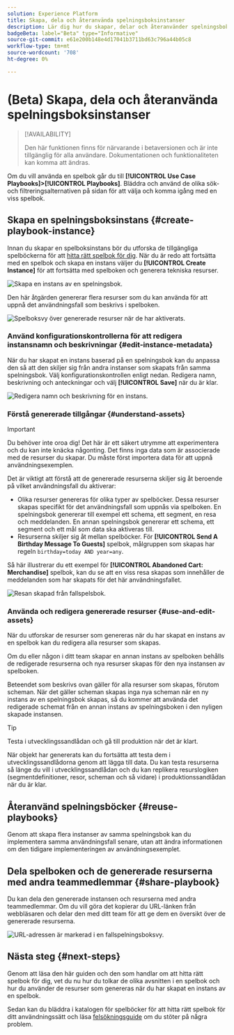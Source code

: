 ```yaml
---
solution: Experience Platform
title: Skapa, dela och återanvända spelningsboksinstanser
description: Lär dig hur du skapar, delar och återanvänder spelningsboksinstanser för att få fram ett marknadsföringsexempel.
badgeBeta: label="Beta" type="Informative"
source-git-commit: e61e200b148e4d17041b3711bd63c796a44b05c8
workflow-type: tm+mt
source-wordcount: '708'
ht-degree: 0%

---
```



# (Beta) Skapa, dela och återanvända spelningsboksinstanser

>[!AVAILABILITY]
>
>Den här funktionen finns för närvarande i betaversionen och är inte tillgänglig för alla användare. Dokumentationen och funktionaliteten kan komma att ändras.

Om du vill använda en spelbok går du till **[!UICONTROL Use Case Playbooks]>[!UICONTROL Playbooks]**. Bläddra och använd de olika sök- och filtreringsalternativen på sidan för att välja och komma igång med en viss spelbok.

## Skapa en spelningsboksinstans {#create-playbook-instance}

Innan du skapar en spelboksinstans bör du utforska de tillgängliga spelböckerna för att [hitta rätt spelbok för dig](/help/use-case-playbooks/playbooks/discover.md). När du är redo att fortsätta med en spelbok och skapa en instans väljer du **[!UICONTROL Create Instance]** för att fortsätta med spelboken och generera tekniska resurser.

![Skapa en instans av en spelningsbok.](/help/use-case-playbooks/assets/playbooks/ui-guide/create-playbook-instance.png)

Den här åtgärden genererar flera resurser som du kan använda för att uppnå det användningsfall som beskrivs i spelboken.

![Spelboksvy över genererade resurser när de har aktiverats.](/help/use-case-playbooks/assets/playbooks/ui-guide/play-view.png)

### Använd konfigurationskontrollerna för att redigera instansnamn och beskrivningar {#edit-instance-metadata}

När du har skapat en instans baserad på en spelningsbok kan du anpassa den så att den skiljer sig från andra instanser som skapats från samma spelningsbok. Välj konfigurationskontrollen enligt nedan. Redigera namn, beskrivning och anteckningar och välj **[!UICONTROL Save]** när du är klar.

![Redigera namn och beskrivning för en instans.](/help/use-case-playbooks/assets/playbooks/ui-guide/playbook-settings.gif)

### Förstå genererade tillgångar {#understand-assets}

>[!IMPORTANT]
>
>Du behöver inte oroa dig! Det här är ett säkert utrymme att experimentera och du kan inte knäcka någonting. Det finns inga data som är associerade med de resurser du skapar. Du måste först importera data för att uppnå användningsexemplen.

Det är viktigt att förstå att de genererade resurserna skiljer sig åt beroende på vilket användningsfall du aktiverar:

* Olika resurser genereras för olika typer av spelböcker. Dessa resurser skapas specifikt för det användningsfall som uppnås via spelboken. En spelningsbok genererar till exempel ett schema, ett segment, en resa och meddelanden. En annan spelningsbok genererar ett schema, ett segment och ett mål som data ska aktiveras till.
* Resurserna skiljer sig åt mellan spelböcker. För **[!UICONTROL Send A Birthday Message To Guests]** spelbok, målgruppen som skapas har regeln `birthday=today AND year=any`.

Så här illustrerar du ett exempel för **[!UICONTROL Abandoned Cart: Merchandise]** spelbok, kan du se att en viss resa skapas som innehåller de meddelanden som har skapats för det här användningsfallet.

![Resan skapad från fallspelsbok.](/help/use-case-playbooks/assets/playbooks/ui-guide/journey-preview.png)

### Använda och redigera genererade resurser {#use-and-edit-assets}

När du utforskar de resurser som genereras när du har skapat en instans av en spelbok kan du redigera alla resurser som skapas.

Om du eller någon i ditt team skapar en annan instans av spelboken behålls de redigerade resurserna och nya resurser skapas för den nya instansen av spelboken.

Beteendet som beskrivs ovan gäller för alla resurser som skapas, förutom scheman. När det gäller scheman skapas inga nya scheman när en ny instans av en spelningsbok skapas, så du kommer att använda det redigerade schemat från en annan instans av spelningsboken i den nyligen skapade instansen.

>[!TIP]
>
>Testa i utvecklingssandlådan och gå till produktion när det är klart.
>
>När objekt har genererats kan du fortsätta att testa dem i utvecklingssandlådorna genom att lägga till data. Du kan testa resurserna så länge du vill i utvecklingssandlådan och du kan replikera resurslogiken (segmentdefinitioner, resor, scheman och så vidare) i produktionssandlådan när du är klar.

## Återanvänd spelningsböcker {#reuse-playbooks}

Genom att skapa flera instanser av samma spelningsbok kan du implementera samma användningsfall senare, utan att ändra informationen om den tidigare implementeringen av användningsexemplet.

## Dela spelboken och de genererade resurserna med andra teammedlemmar {#share-playbook}

Du kan dela den genererade instansen och resurserna med andra teammedlemmar. Om du vill göra det kopierar du URL-länken från webbläsaren och delar den med ditt team för att ge dem en översikt över de genererade resurserna.

![URL-adressen är markerad i en fallspelningsboksvy.](/help/use-case-playbooks/assets/playbooks/ui-guide/playbook-url.png)

## Nästa steg {#next-steps}

Genom att läsa den här guiden och den som handlar om att hitta rätt spelbok för dig, vet du nu hur du tolkar de olika avsnitten i en spelbok och hur du använder de resurser som genereras när du har skapat en instans av en spelbok.

Sedan kan du bläddra i katalogen för spelböcker för att hitta rätt spelbok för ditt användningssätt och läsa [felsökningsguide](/help/use-case-playbooks/playbooks/troubleshooting.md) om du stöter på några problem.